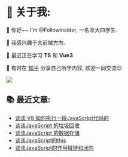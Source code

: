 # 💫 关于我:

🔭 你好~~ I’m @Followinsider, 一名准大四学生.<br>

👀 我感兴趣于大前端方向.<br>

🌱 最近正在学习 **TS** 和 **Vue3** <br>

💬 有时在 [知乎](https://www.zhihu.com/people/cong-xin-suo-yu-2-23) 分享自己所学内容, 欢迎一同交流😊<br>

<div style="align-items: center; display: flex;">
<a target='_blank' href="Followinsider">
  <img style="display:inline;margin:initial;max-height:140px" src="https://github-readme-stats.vercel.app/api/top-langs/?username=Followinsider" />
</a>
</div>

## 📚 最近文章:

<!-- BLOGPOSTS:START -->

 - [谈谈 V8 如何执行一段JavaScript代码的](https://zhuanlan.zhihu.com/p/602046438)
 - [谈谈JavaScript 的垃圾回收](https://zhuanlan.zhihu.com/p/601759401)
 - [谈谈JavaScript 的数据存储](https://zhuanlan.zhihu.com/p/601391092)
 - [谈谈JavaScript的this](https://zhuanlan.zhihu.com/p/601248439)
 - [谈谈JavaScript的作用域链和闭包](https://zhuanlan.zhihu.com/p/601046718)<!-- BLOGPOSTS:END -->

<!---
Followinsider/Followinsider is a ✨ special ✨ repository because its `README.md` (this file) appears on your GitHub profile.
You can click the Preview link to take a look at your changes.
--->

